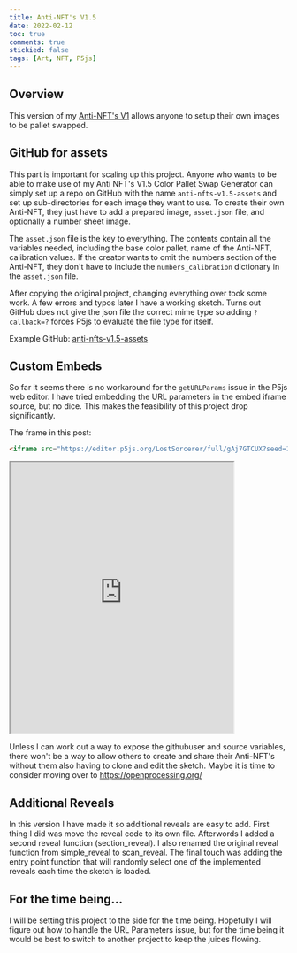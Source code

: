 ```yaml
---
title: Anti-NFT's V1.5
date: 2022-02-12
toc: true
comments: true
stickied: false
tags: [Art, NFT, P5js]
---
```


## Overview

This version of my [Anti-NFT's V1](../_notes/Anti-NFT's%20V1.md) allows  anyone to setup their own images to be pallet swapped. 

## GitHub for assets

This part is important for scaling up this project. Anyone who wants to be able to make use of my Anti NFT's V1.5 Color Pallet Swap Generator can simply set up a repo on GitHub with the name `anti-nfts-v1.5-assets` and set up sub-directories for each image they want to use. To create their own Anti-NFT, they just have to add a prepared image, `asset.json` file, and optionally a number sheet image.

The `asset.json` file is the key to everything. The contents contain all the variables needed, including the base color pallet, name of the Anti-NFT, calibration values. If the creator wants to omit the numbers section of the Anti-NFT, they don't have to include the `numbers_calibration` dictionary in the `asset.json` file.

After copying the original project, changing everything over took some work. A few errors and typos later I have a working sketch. Turns out GitHub does not give the json file the correct mime type so adding `?callback=?` forces P5js to evaluate the file type for itself.

Example GitHub: [anti-nfts-v1.5-assets](https://github.com/dansmindspace/anti-nfts-v1.5-assets)

## Custom Embeds

So far it seems there is no workaround for the `getURLParams` issue in the P5js web editor. I have tried embedding the URL parameters in the embed iframe source, but no dice. This makes the feasibility of this project drop significantly. 

The frame in this post: 
```html
<iframe src="https://editor.p5js.org/LostSorcerer/full/gAj7GTCUX?seed=123" width="404" height="490" markdown = "0"></iframe>
```


<iframe src="https://editor.p5js.org/LostSorcerer/full/gAj7GTCUX?seed=123" width="404" height="490" markdown = "0"></iframe>

Unless I can work out a way to expose the githubuser and source variables, there won't be a way to allow others to create and share their Anti-NFT's without them also having to clone and edit the sketch. Maybe it is time to consider moving over to https://openprocessing.org/

## Additional Reveals

In this version I have made it so additional reveals are easy to add. First thing I did was move the reveal code to its own file. Afterwords I added a second reveal function (section_reveal). I also renamed the original reveal function from simple_reveal to scan_reveal. The final touch was adding the entry point function that will randomly select one of the implemented reveals each time the sketch is loaded.

## For the time being...

I will be setting this project to the side for the time being. Hopefully I will figure out how to handle the URL Parameters issue, but for the time being it would be best to switch to another project to keep the juices flowing.




